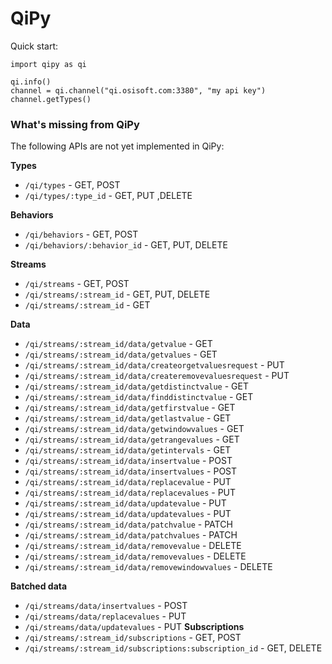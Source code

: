 # QiPy
Quick start:
```
import qipy as qi

qi.info()
channel = qi.channel("qi.osisoft.com:3380", "my api key")
channel.getTypes()
```

### What's missing from QiPy
The following APIs are not yet implemented in QiPy:

**Types** 
- `/qi/types` - GET, POST 
- `/qi/types/:type_id` - GET, PUT ,DELETE
 
**Behaviors** 
- `/qi/behaviors` - GET, POST
- `/qi/behaviors/:behavior_id` - GET, PUT, DELETE 	
 
**Streams**
- `/qi/streams` - GET, POST 
- `/qi/streams/:stream_id` - GET, PUT, DELETE
- `/qi/streams/:stream_id` - GET
 
**Data**
- `/qi/streams/:stream_id/data/getvalue` - GET
- `/qi/streams/:stream_id/data/getvalues` - GET
- `/qi/streams/:stream_id/data/createorgetvaluesrequest`  - PUT 
- `/qi/streams/:stream_id/data/createremovevaluesrequest` - PUT
- `/qi/streams/:stream_id/data/getdistinctvalue` - GET
- `/qi/streams/:stream_id/data/finddistinctvalue` - GET
- `/qi/streams/:stream_id/data/getfirstvalue` - GET
- `/qi/streams/:stream_id/data/getlastvalue` - GET
- `/qi/streams/:stream_id/data/getwindowvalues` - GET
- `/qi/streams/:stream_id/data/getrangevalues` - GET
- `/qi/streams/:stream_id/data/getintervals` - GET
- `/qi/streams/:stream_id/data/insertvalue` - POST
- `/qi/streams/:stream_id/data/insertvalues` - POST
- `/qi/streams/:stream_id/data/replacevalue` - PUT
- `/qi/streams/:stream_id/data/replacevalues` - PUT
- `/qi/streams/:stream_id/data/updatevalue` - PUT
- `/qi/streams/:stream_id/data/updatevalues` - PUT
- `/qi/streams/:stream_id/data/patchvalue` - PATCH
- `/qi/streams/:stream_id/data/patchvalues` - PATCH
- `/qi/streams/:stream_id/data/removevalue` - DELETE
- `/qi/streams/:stream_id/data/removevalues` - DELETE
- `/qi/streams/:stream_id/data/removewindowvalues` - DELETE 
 
**Batched data**
- `/qi/streams/data/insertvalues` - POST
- `/qi/streams/data/replacevalues` - PUT
- `/qi/streams/data/updatevalues` - PUT
**Subscriptions**
- `/qi/streams/:stream_id/subscriptions` - GET, POST
- `/qi/streams/:stream_id/subscriptions:subscription_id` - GET, DELETE 
 
 
 
 

